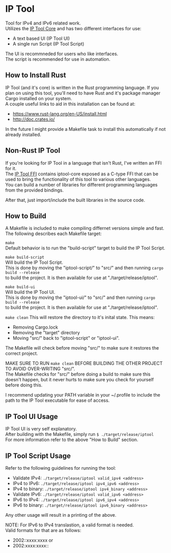 IP Tool
=============
Tool for IPv4 and IPv6 related work.<br />
Utilizes the [IP Tool Core](https://github.com/timmonfette1/iptool_core) and has two
different interfaces for use:

  - A text based UI (IP Tool UI)<br />
  - A single run Script (IP Tool Script)

The UI is recommneded for users who like interfaces.<br />
The script is recommended for use in automation.

How to Install Rust
------------
IP Tool (and it's core) is written in the Rust programming language. If you plan on using this tool,
you'll need to have Rust and it's package manager Cargo installed on your system.<br />
A couple useful links to aid in this installation can be found at:

 - https://www.rust-lang.org/en-US/install.html
 - http://doc.crates.io/

In the future I might provide a Makefile task to install this automatically if not already installed.<br />

Non-Rust IP Tool
-------------
If you're looking for IP Tool in a language that isn't Rust, I've written an FFI for it.<br />
The [IP Tool FFI](https://github.com/timmonfette1/iptool-ffi) contains iptool-core exposed as a C-type FFI
that can be used to bring the functionality of this tool to various other languages.<br />
You can build a number of libraries for different programming languages from the provided bindings.

After that, just import/include the built libraries in the source code.

How to Build
------------
A Makefile is included to make compiling differnet versions simple and fast.<br />
The following describes each Makefile target:

`make`<br />
Default behavior is to run the "build-script" target to build the IP Tool Script.

`make build-script`<br />
Will build the IP Tool Script.<br />
This is done by moving the "iptool-script/" to "src/" and then running `cargo build --release`<br />
to build the project. It is then available for use at "./target/release/iptool".

`make build-ui`<br />
Will build the IP Tool UI.<br />
This is done by moving the "iptool-ui/" to "src/" and then running `cargo build --release`<br />
to build the project. It is then available for use at "./target/release/iptool".

`make clean`
This will restore the directory to it's inital state. This means:

 - Removing Cargo.lock
 - Removing the "target" directory
 - Moving "src/" back to "iptool-script" or "iptool-ui".

The Makefile will check before moving "src/" to make sure it restores the correct project.

MAKE SURE TO RUN `make clean` BEFORE BUILDING THE OTHER PROJECT TO AVOID OVER-WRITING "src/".<br />
The Makefile checks for "src/" before doing a build to make sure this doesn't happen,
but it never hurts to make sure you check for yourself before doing this.

I recommend updating your PATH variable in your ~/.profile to include the path
to the IP Tool executable for ease of access.

IP Tool UI Usage
------------
IP Tool UI is very self explanatory.<br />
After building with the Makefile, simply run `$ ./target/release/iptool`<br />
For more information refer to the above "How to Build" section.

IP Tool Script Usage
------------
Refer to the following guidelines for running the tool:<br />

  - Validate IPv4: `./target/release/iptool valid_ipv4 <address>`<br />
  - IPv4 to IPv6: `./target/release/iptool ipv4_ipv6 <address>`<br />
  - IPv4 to binary: `./target/release/iptool ipv4_binary <address>`<br />
  - Validate IPv6: `./target/release/iptool valid_ipv6 <address>`<br />
  - IPv6 to IPv4: `./target/release/iptool ipv6_ipv4 <address>`<br />
  - IPv6 to binary: `./target/release/iptool ipv6_binary <address>`<br />

Any other usage will result in a printing of the above.

NOTE: For IPv6 to IPv4 translastion, a valid format is needed.<br />
Valid formats for that are as follows:

  - 2002::xxxx:xxxx or
  - 2002:xxxx:xxxx::
